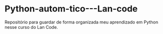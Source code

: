 # Python-autom-tico---Lan-code
Repositório para guardar de forma organizada meu aprendizado em Python nesse curso do Lan Code.
